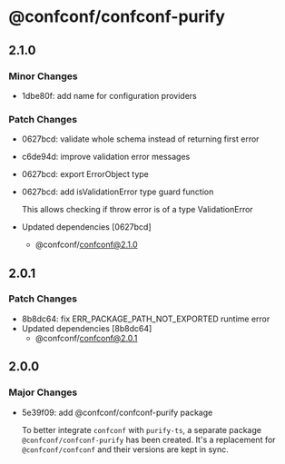 # @confconf/confconf-purify

## 2.1.0

### Minor Changes

- 1dbe80f: add name for configuration providers

### Patch Changes

- 0627bcd: validate whole schema instead of returning first error
- c6de94d: improve validation error messages
- 0627bcd: export ErrorObject type
- 0627bcd: add isValidationError type guard function

  This allows checking if throw error is of a type ValidationError

- Updated dependencies [0627bcd]
  - @confconf/confconf@2.1.0

## 2.0.1

### Patch Changes

- 8b8dc64: fix ERR_PACKAGE_PATH_NOT_EXPORTED runtime error
- Updated dependencies [8b8dc64]
  - @confconf/confconf@2.0.1

## 2.0.0

### Major Changes

- 5e39f09: add @confconf/confconf-purify package

  To better integrate `confconf` with `purify-ts`, a separate package
  `@confconf/confconf-purify` has been created. It's a replacement for
  `@confconf/confconf` and their versions are kept in sync.
